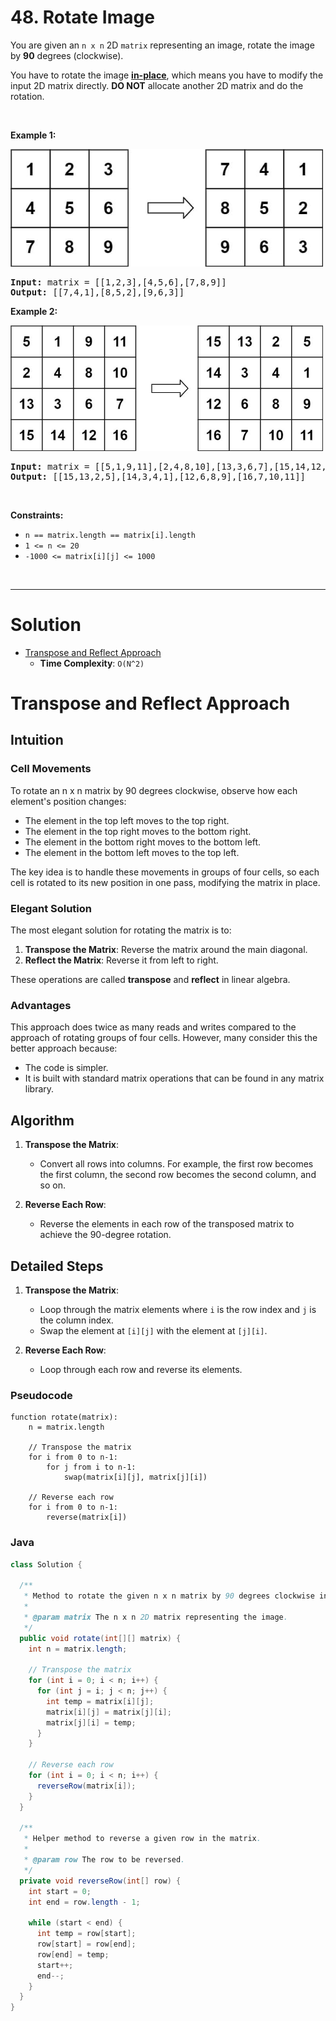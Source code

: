 # 48. Rotate Image

<p>You are given an <code>n x n</code> 2D <code>matrix</code> representing an image, rotate the image by <strong>90</strong> degrees (clockwise).</p>

<p>You have to rotate the image <a href="https://en.wikipedia.org/wiki/In-place_algorithm" target="_blank"><strong>in-place</strong></a>, which means you have to modify the input 2D matrix directly. <strong>DO NOT</strong> allocate another 2D matrix and do the rotation.</p>

<p>&nbsp;</p>
<p><strong class="example">Example 1:</strong></p>
<img alt="" src="img/48-1.jpg" style="width: 500px; height: 188px;">
<pre><strong>Input:</strong> matrix = [[1,2,3],[4,5,6],[7,8,9]]
<strong>Output:</strong> [[7,4,1],[8,5,2],[9,6,3]]
</pre>

<p><strong class="example">Example 2:</strong></p>
<img alt="" src="img/48-2.jpg" style="width: 500px; height: 201px;">
<pre><strong>Input:</strong> matrix = [[5,1,9,11],[2,4,8,10],[13,3,6,7],[15,14,12,16]]
<strong>Output:</strong> [[15,13,2,5],[14,3,4,1],[12,6,8,9],[16,7,10,11]]
</pre>

<p>&nbsp;</p>
<p><strong>Constraints:</strong></p>

<ul>
	<li><code>n == matrix.length == matrix[i].length</code></li>
	<li><code>1 &lt;= n &lt;= 20</code></li>
	<li><code>-1000 &lt;= matrix[i][j] &lt;= 1000</code></li>
</ul>

<br>

---

# Solution
- [Transpose and Reflect Approach](#transpose-and-reflect-approach)
  - **Time Complexity**: `O(N^2)`

# Transpose and Reflect Approach

## **Intuition**

### **Cell Movements**
To rotate an n x n matrix by 90 degrees clockwise, observe how each element's position changes:
- The element in the top left moves to the top right.
- The element in the top right moves to the bottom right.
- The element in the bottom right moves to the bottom left.
- The element in the bottom left moves to the top left.

The key idea is to handle these movements in groups of four cells, so each cell is rotated to its new position in one pass, modifying the matrix in place.

### **Elegant Solution**
The most elegant solution for rotating the matrix is to:
1. **Transpose the Matrix**: Reverse the matrix around the main diagonal.
2. **Reflect the Matrix**: Reverse it from left to right.

These operations are called **transpose** and **reflect** in linear algebra.

### **Advantages**
This approach does twice as many reads and writes compared to the approach of rotating groups of four cells. However, many consider this the better approach because:
- The code is simpler.
- It is built with standard matrix operations that can be found in any matrix library.

## **Algorithm**

1. **Transpose the Matrix**:
   - Convert all rows into columns. For example, the first row becomes the first column, the second row becomes the second column, and so on.

2. **Reverse Each Row**:
   - Reverse the elements in each row of the transposed matrix to achieve the 90-degree rotation.

## **Detailed Steps**

1. **Transpose the Matrix**:
   - Loop through the matrix elements where `i` is the row index and `j` is the column index.
   - Swap the element at `[i][j]` with the element at `[j][i]`.

2. **Reverse Each Row**:
   - Loop through each row and reverse its elements.

### Pseudocode

```plaintext
function rotate(matrix):
    n = matrix.length
    
    // Transpose the matrix
    for i from 0 to n-1:
        for j from i to n-1:
            swap(matrix[i][j], matrix[j][i])
    
    // Reverse each row
    for i from 0 to n-1:
        reverse(matrix[i])
```

### Java

```java
class Solution {

  /**
   * Method to rotate the given n x n matrix by 90 degrees clockwise in place.
   * 
   * @param matrix The n x n 2D matrix representing the image.
   */
  public void rotate(int[][] matrix) {
    int n = matrix.length;

    // Transpose the matrix
    for (int i = 0; i < n; i++) {
      for (int j = i; j < n; j++) {
        int temp = matrix[i][j];
        matrix[i][j] = matrix[j][i];
        matrix[j][i] = temp;
      }
    }

    // Reverse each row
    for (int i = 0; i < n; i++) {
      reverseRow(matrix[i]);
    }
  }

  /**
   * Helper method to reverse a given row in the matrix.
   * 
   * @param row The row to be reversed.
   */
  private void reverseRow(int[] row) {
    int start = 0;
    int end = row.length - 1;

    while (start < end) {
      int temp = row[start];
      row[start] = row[end];
      row[end] = temp;
      start++;
      end--;
    }
  }
}
```

